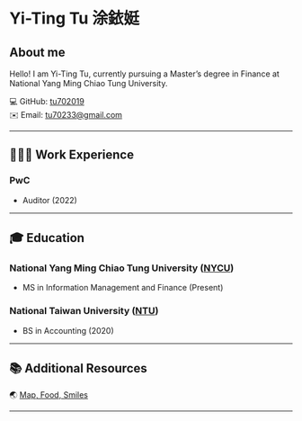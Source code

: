 

# Yi-Ting Tu 涂銥娗

## About me

Hello! I am Yi-Ting Tu, currently pursuing a Master’s degree in Finance at National Yang Ming Chiao Tung University.


💻 GitHub: [tu702019](https://github.com/tu702019)  
✉️ Email: tu70233@gmail.com  


---

## 👩🏻‍💻 Work Experience

### PwC 

- Auditor (2022)


---

## 🎓 Education

### National Yang Ming Chiao Tung University ([NYCU](https://www.nycu.edu.tw/))

- MS in Information Management and Finance (Present)

### National Taiwan University ([NTU](https://www.ntu.edu.tw/))  

- BS in Accounting (2020)


---

## 📚 Additional Resources
🌏 [Map, Food, Smiles](https://tu702019.github.io/MFS.html)

---
